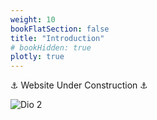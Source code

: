 ```yaml
---
weight: 10
bookFlatSection: false
title: "Introduction"
# bookHidden: true
plotly: true
---
```


⚓ Website Under Construction ⚓

<!-- {{< load-plotly >}}
{{< plotly json="/plotly/test.json" height="400px" >}} -->

<!-- {{< load-plotly >}}
{{< plotly json="/plotly/diffusion_en.json" height="400px" >}} -->

![Dio 2](/images/univ-transparent.png)

<!-- [Distribution HTML](./distribution.html) -->